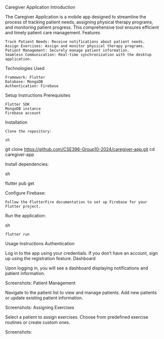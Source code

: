 Caregiver Application
Introduction

The Caregiver Application is a mobile app designed to streamline the process of tracking patient needs, assigning physical therapy programs, and monitoring patient progress. This comprehensive tool ensures efficient and timely patient care management.
Features

    Track Patient Needs: Receive notifications about patient needs.
    Assign Exercises: Assign and monitor physical therapy programs.
    Patient Management: Securely manage patient information.
    Seamless Communication: Real-time synchronization with the desktop application.

Technologies Used

    Framework: Flutter
    Database: MongoDB
    Authentication: Firebase

Setup Instructions
Prerequisites

    Flutter SDK
    MongoDB instance
    Firebase account

Installation

    Clone the repository:

    sh

git clone https://github.com/CSE396-Group10-2024/caregiver-app.git
cd caregiver-app

Install dependencies:

sh

flutter pub get

Configure Firebase:

    Follow the FlutterFire documentation to set up Firebase for your Flutter project.

Run the application:

sh

    flutter run

Usage Instructions
Authentication

Log in to the app using your credentials. If you don’t have an account, sign up using the registration feature.
Dashboard

Upon logging in, you will see a dashboard displaying notifications and patient information.

Screenshots:
Patient Management

Navigate to the patient list to view and manage patients. Add new patients or update existing patient information.

Screenshots:
Assigning Exercises

Select a patient to assign exercises. Choose from predefined exercise routines or create custom ones.

Screenshots:
